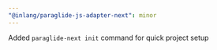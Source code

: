 ```yaml
---
"@inlang/paraglide-js-adapter-next": minor
---
```


Added `paraglide-next init` command for quick project setup
